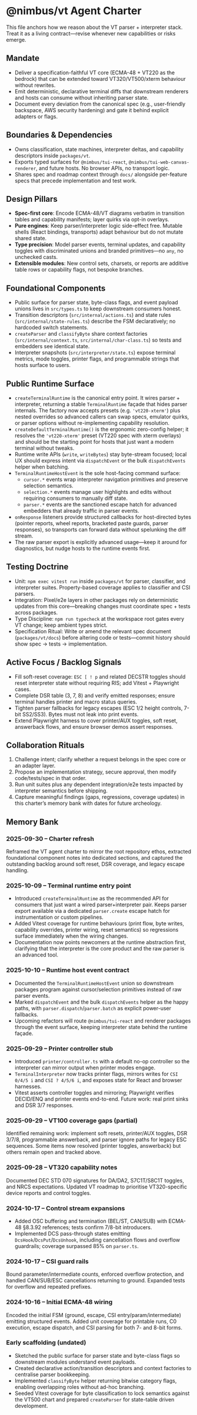 # @nimbus/vt Agent Charter

This file anchors how we reason about the VT parser + interpreter stack. Treat it as a living contract—revise whenever new capabilities or risks emerge.

## Mandate
- Deliver a specification-faithful VT core (ECMA-48 + VT220 as the bedrock) that can be extended toward VT320/VT500/xterm behaviour without rewrites.
- Emit deterministic, declarative terminal diffs that downstream renderers and hosts can consume without inheriting parser state.
- Document every deviation from the canonical spec (e.g., user-friendly backspace, AWS security hardening) and gate it behind explicit adapters or flags.

## Boundaries & Dependencies
- Owns classification, state machines, interpreter deltas, and capability descriptors inside `packages/vt`.
- Exports typed surfaces for `@nimbus/tui-react`, `@nimbus/tui-web-canvas-renderer`, and future hosts. No browser APIs, no transport logic.
- Shares spec and roadmap context through `docs/` alongside per-feature specs that precede implementation and test work.

## Design Pillars
- **Spec-first core**: Encode ECMA-48/VT diagrams verbatim in transition tables and capability manifests; layer quirks via opt-in overlays.
- **Pure engines**: Keep parser/interpreter logic side-effect free. Mutable shells (React bindings, transports) adapt behaviour but do not mutate shared state.
- **Type precision**: Model parser events, terminal updates, and capability toggles with discriminated unions and branded primitives—no `any`, no unchecked casts.
- **Extensible modules**: New control sets, charsets, or reports are additive table rows or capability flags, not bespoke branches.

## Foundational Components
- Public surface for parser state, byte-class flags, and event payload unions lives in `src/types.ts` to keep downstream consumers honest.
- Transition descriptors (`src/internal/actions.ts`) and state rules (`src/internal/state-rules.ts`) describe the FSM declaratively; no hardcoded switch statements.
- `createParser` and `classifyByte` share context factories (`src/internal/context.ts`, `src/internal/char-class.ts`) so tests and embedders see identical state.
- Interpreter snapshots (`src/interpreter/state.ts`) expose terminal metrics, mode toggles, printer flags, and programmable strings that hosts surface to users.

## Public Runtime Surface
- `createTerminalRuntime` is the canonical entry point. It wires parser + interpreter, returning a stable `TerminalRuntime` façade that hides parser internals. The factory now accepts presets (e.g. `'vt220-xterm'`) plus nested overrides so advanced callers can swap specs, emulator quirks, or parser options without re-implementing capability resolution.
- `createDefaultTerminalRuntime()` is the ergonomic zero-config helper; it resolves the `'vt220-xterm'` preset (VT220 spec with xterm overlays) and should be the starting point for hosts that just want a modern terminal without tweaks.
- Runtime write APIs (`write`, `writeBytes`) stay byte-stream focused; local UX should express intent via `dispatchEvent` or the bulk `dispatchEvents` helper when batching.
- `TerminalRuntimeHostEvent` is the sole host-facing command surface:
  - `cursor.*` events wrap interpreter navigation primitives and preserve selection semantics.
  - `selection.*` events manage user highlights and edits without requiring consumers to manually diff state.
  - `parser.*` events are the sanctioned escape hatch for advanced embedders that already traffic in parser events.
- `onResponse` listeners provide structured callbacks for host-directed bytes (pointer reports, wheel reports, bracketed paste guards, parser responses), so transports can forward data without spelunking the diff stream.
- The raw parser export is explicitly advanced usage—keep it around for diagnostics, but nudge hosts to the runtime events first.

## Testing Doctrine
- Unit: `npm exec vitest run` inside `packages/vt` for parser, classifier, and interpreter suites. Property-based coverage applies to classifier and CSI parsers.
- Integration: Pixel/e2e layers in other packages rely on deterministic updates from this core—breaking changes must coordinate spec + tests across packages.
- Type Discipline: `npm run typecheck` at the workspace root gates every VT change; keep ambient types strict.
- Specification Ritual: Write or amend the relevant spec document (`packages/vt/docs`) before altering code or tests—commit history should show spec → tests → implementation.

## Active Focus / Backlog Signals
- Fill soft-reset coverage: `ESC [ ! p` and related DECSTR toggles should reset interpreter state without requiring RIS; add Vitest + Playwright cases.
- Complete DSR table (3, 7, 8) and verify emitted responses; ensure terminal handles printer and macro status queries.
- Tighten parser fallbacks for legacy escapes (ESC 1/2 height controls, 7-bit SS2/SS3). Bytes must not leak into print events.
- Extend Playwright harness to cover printer/AUX toggles, soft reset, answerback flows, and ensure browser demos assert responses.

## Collaboration Rituals
1. Challenge intent; clarify whether a request belongs in the spec core or an adapter layer.
2. Propose an implementation strategy, secure approval, then modify code/tests/spec in that order.
3. Run unit suites plus any dependent integration/e2e tests impacted by interpreter semantics before shipping.
4. Capture meaningful findings (gaps, regressions, coverage updates) in this charter’s memory bank with dates for future archeology.

## Memory Bank
### 2025-09-30 – Charter refresh
Reframed the VT agent charter to mirror the root repository ethos, extracted foundational component notes into dedicated sections, and captured the outstanding backlog around soft reset, DSR coverage, and legacy escape handling.

### 2025-10-09 – Terminal runtime entry point
- Introduced `createTerminalRuntime` as the recommended API for consumers that just want a wired parser+interpreter pair. Keeps parser export available via a dedicated `parser.create` escape hatch for instrumentation or custom pipelines.
- Added Vitest coverage for runtime behaviours (print flow, byte writes, capability overrides, printer wiring, reset semantics) so regressions surface immediately when the wiring changes.
- Documentation now points newcomers at the runtime abstraction first, clarifying that the interpreter is the core product and the raw parser is an advanced tool.

### 2025-10-10 – Runtime host event contract
- Documented the `TerminalRuntimeHostEvent` union so downstream packages program against cursor/selection primitives instead of raw parser events.
- Marked `dispatchEvent` and the bulk `dispatchEvents` helper as the happy paths, with `parser.dispatch`/`parser.batch` as explicit power-user fallbacks.
- Upcoming refactors will route `@nimbus/tui-react` and renderer packages through the event surface, keeping interpreter state behind the runtime façade.

### 2025-09-29 – Printer controller stub
- Introduced `printer/controller.ts` with a default no-op controller so the interpreter can mirror output when printer modes engage.
- `TerminalInterpreter` now tracks printer flags, mirrors writes for `CSI 0/4/5 i` and `CSI ? 4/5/6 i`, and exposes state for React and browser harnesses.
- Vitest asserts controller toggles and mirroring; Playwright verifies DECID/ENQ and printer events end-to-end. Future work: real print sinks and DSR 3/7 responses.

### 2025-09-29 – VT100 coverage gaps (partial)
Identified remaining work: implement soft resets, printer/AUX toggles, DSR 3/7/8, programmable answerback, and parser ignore paths for legacy ESC sequences. Some items now resolved (printer toggles, answerback) but others remain open and tracked above.

### 2025-09-28 – VT320 capability notes
Documented DEC STD 070 signatures for DA/DA2, S7C1T/S8C1T toggles, and NRCS expectations. Updated VT roadmap to prioritise VT320-specific device reports and control toggles.

### 2024-10-17 – Control stream expansions
- Added OSC buffering and termination (BEL/ST, CAN/SUB) with ECMA-48 §8.3.92 references; tests confirm 7/8-bit introducers.
- Implemented DCS pass-through states emitting `DcsHook`/`DcsPut`/`DcsUnhook`, including cancellation flows and overflow guardrails; coverage surpassed 85% on `parser.ts`.

### 2024-10-17 – CSI guard rails
Bound parameter/intermediate counts, enforced overflow protection, and handled CAN/SUB/ESC cancellations returning to ground. Expanded tests for overflow and repeated prefixes.

### 2024-10-16 – Initial ECMA-48 wiring
Encoded the initial FSM (ground, escape, CSI entry/param/intermediate) emitting structured events. Added unit coverage for printable runs, C0 execution, escape dispatch, and CSI parsing for both 7- and 8-bit forms.

### Early scaffolding (undated)
- Sketched the public surface for parser state and byte-class flags so downstream modules understand event payloads.
- Created declarative action/transition descriptors and context factories to centralise parser bookkeeping.
- Implemented `classifyByte` helper returning bitwise category flags, enabling overlapping roles without ad-hoc branching.
- Seeded Vitest coverage for byte classification to lock semantics against the VT500 chart and prepared `createParser` for state-table driven development.
